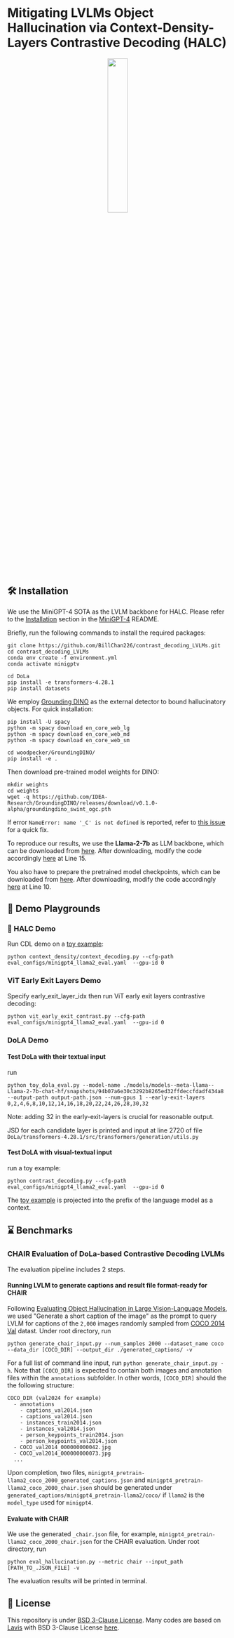 
# Mitigating LVLMs Object Hallucination via Context-Density-Layers Contrastive Decoding (HALC)

<div align="center">
  <img src=".asset/hawk_logo.png" width="30%">
</div>

<!-- <a href='https://minigpt-v2.github.io'><img src='https://img.shields.io/badge/Project-Page-Green'></a> <a href='https://arxiv.org/abs/2310.09478.pdf'><img src='https://img.shields.io/badge/Paper-Arxiv-red'></a>  <a href='https://huggingface.co/spaces/Vision-CAIR/MiniGPT-v2'><img src='https://img.shields.io/badge/%F0%9F%A4%97%20Hugging%20Face-Spaces-blue'> <a href='https://minigpt-v2.github.io'><img src='https://img.shields.io/badge/Gradio-Demo-blue'></a> [![YouTube](https://badges.aleen42.com/src/youtube.svg)](https://www.youtube.com/watch?v=atFCwV2hSY4) -->


## :hammer_and_wrench: Installation

We use the MiniGPT-4 SOTA as the LVLM backbone for HALC. Please refer to the [Installation](#Installation) section in the [MiniGPT-4](https://github.com/Vision-CAIR/MiniGPT-4) README.

Briefly, run the following commands to install the required packages:

```
git clone https://github.com/BillChan226/contrast_decoding_LVLMs.git
cd contrast_decoding_LVLMs
conda env create -f environment.yml
conda activate minigptv

cd DoLa
pip install -e transformers-4.28.1
pip install datasets
```

We employ [Grounding DINO](https://github.com/IDEA-Research/GroundingDINO) as the external detector to bound hallucinatory objects. For quick installation:

```
pip install -U spacy
python -m spacy download en_core_web_lg
python -m spacy download en_core_web_md
python -m spacy download en_core_web_sm

cd woodpecker/GroundingDINO/
pip install -e .
```

Then download pre-trained model weights for DINO:
```
mkdir weights
cd weights
wget -q https://github.com/IDEA-Research/GroundingDINO/releases/download/v0.1.0-alpha/groundingdino_swint_ogc.pth
```

If error `NameError: name '_C' is not defined` is reported, refer to [this issue](https://github.com/IDEA-Research/GroundingDINO/issues/8#issuecomment-1541892708) for a quick fix.

To reproduce our results, we use the **Llama-2-7b** as LLM backbone, which can be downloaded from [here](https://huggingface.co/meta-llama/Llama-2-7b-chat-hf/tree/main). After downloading, modify the code accordingly [here](minigpt4/configs/models/minigpt4_llama2.yaml#L15) at Line 15.

You also have to prepare the pretrained model checkpoints, which can be downloaded from [here](https://drive.google.com/file/d/11nAPjEok8eAGGEG1N2vXo3kBLCg0WgUk/view?usp=sharing). After downloading, modify the code accordingly [here](eval_configs/minigpt4_llama2_eval.yaml#L10) at Line 10.


## :roller_coaster: Demo Playgrounds

### :eagle: HALC Demo
Run CDL demo on a [toy example](hallucinatory_image/beach_on_a_clock.png):
  
```
python context_density/context_decoding.py --cfg-path eval_configs/minigpt4_llama2_eval.yaml  --gpu-id 0
```

### ViT Early Exit Layers Demo 
Specify early_exit_layer_idx then run ViT early exit layers contrastive decoding:
  
```
python vit_early_exit_contrast.py --cfg-path eval_configs/minigpt4_llama2_eval.yaml  --gpu-id 0
```


### DoLA Demo

#### Test DoLa with their textual input

run

```
python toy_dola_eval.py --model-name ./models/models--meta-llama--Llama-2-7b-chat-hf/snapshots/94b07a6e30c3292b8265ed32ffdeccfdadf434a8 --output-path output-path.json --num-gpus 1 --early-exit-layers 0,2,4,6,8,10,12,14,16,18,20,22,24,26,28,30,32
```

Note: adding 32 in the early-exit-layers is crucial for reasonable output.

JSD for each candidate layer is printed and input at line 2720 of file ```DoLa/transformers-4.28.1/src/transformers/generation/utils.py```

#### Test DoLA with visual-textual input

run a toy example:

```
python contrast_decoding.py --cfg-path eval_configs/minigpt4_llama2_eval.yaml  --gpu-id 0
```

The [toy example](hallucinatory_image/beach_on_a_clock.png) is projected into the prefix of the language model as a context.



## :hourglass: Benchmarks
### CHAIR Evaluation of DoLa-based Contrastive Decoding LVLMs

The evaluation pipeline includes 2 steps.

#### Running LVLM to generate captions and result file format-ready for CHAIR

Following [Evaluating Object Hallucination in Large Vision-Language Models](https://arxiv.org/pdf/2305.10355.pdf), we used "Generate a short caption of the image" as the prompt to query LVLM for captions of the `2,000` images randomly sampled from [COCO 2014 Val](https://cocodataset.org/#download) datast. Under root directory, run

```
python generate_chair_input.py --num_samples 2000 --dataset_name coco --data_dir [COCO_DIR] --output_dir ./generated_captions/ -v
```

For a full list of command line input, run `python generate_chair_input.py -h`. Note that `[COCO_DIR]` is expected to contain both images and annotation files within the `annotations` subfolder. In other words, `[COCO_DIR]` should the the following structure:

```
COCO_DIR (val2024 for example)
  - annotations
    - captions_val2014.json
    - captions_val2014.json
    - instances_train2014.json
    - instances_val2014.json
    - person_keypoints_train2014.json
    - person_keypoints_val2014.json
  - COCO_val2014_000000000042.jpg
  - COCO_val2014_000000000073.jpg
  ...
```

Upon completion, two files, `minigpt4_pretrain-llama2_coco_2000_generated_captions.json` and `minigpt4_pretrain-llama2_coco_2000_chair.json` should be generated under `generated_captions/minigpt4_pretrain-llama2/coco/` if `llama2` is the `model_type` used for `minigpt4`.

#### Evaluate with CHAIR

We use the generated `_chair.json` file, for example, `minigpt4_pretrain-llama2_coco_2000_chair.json` for the CHAIR evaluation. Under root directory, run

```
python eval_hallucination.py --metric chair --input_path [PATH_TO_.JSON_FILE] -v
```

The evaluation results will be printed in terminal.



## :key: License

This repository is under [BSD 3-Clause License](LICENSE.md).
Many codes are based on [Lavis](https://github.com/salesforce/LAVIS) with
BSD 3-Clause License [here](LICENSE_Lavis.md).
